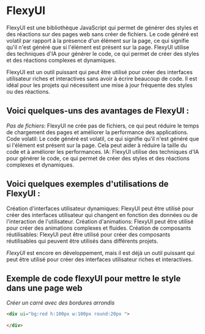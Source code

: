 # FlexyUI
FlexyUI est une bibliothèque JavaScript qui permet de générer des styles et des réactions sur des pages web sans créer de fichiers. Le code généré est volatil par rapport à la présence d'un élément sur la page, ce qui signifie qu'il n'est généré que si l'élément est présent sur la page. FlexyUI utilise des techniques d'IA pour générer le code, ce qui permet de créer des styles et des réactions complexes et dynamiques.

FlexyUI est un outil puissant qui peut être utilisé pour créer des interfaces utilisateur riches et interactives sans avoir à écrire beaucoup de code. Il est idéal pour les projets qui nécessitent une mise à jour fréquente des styles ou des réactions.

## Voici quelques-uns des avantages de FlexyUI :

*Pas de fichiers*:
    FlexyUI ne crée pas de fichiers, ce qui peut réduire le temps de chargement des pages et améliorer la performance des applications.
Code volatil: Le code généré est volatil, ce qui signifie qu'il n'est généré que si l'élément est présent sur la page. Cela peut aider à réduire la taille du code et à améliorer les performances.
IA: FlexyUI utilise des techniques d'IA pour générer le code, ce qui permet de créer des styles et des réactions complexes et dynamiques.

## Voici quelques exemples d'utilisations de FlexyUI :

Création d'interfaces utilisateur dynamiques: FlexyUI peut être utilisé pour créer des interfaces utilisateur qui changent en fonction des données ou de l'interaction de l'utilisateur.
Création d'animations: FlexyUI peut être utilisé pour créer des animations complexes et fluides.
Création de composants réutilisables: FlexyUI peut être utilisé pour créer des composants réutilisables qui peuvent être utilisés dans différents projets.


*FlexyUI* est encore en développement, mais il est déjà un outil puissant qui peut être utilisé pour créer des interfaces utilisateur riches et interactives.

## Exemple de code flexyUI pour mettre le style dans une page web

*Créer un carré avec des bordures arrondis*
```html
<div ui="bg:red h:100px w:100px round:20px ">
    
</div>
```


